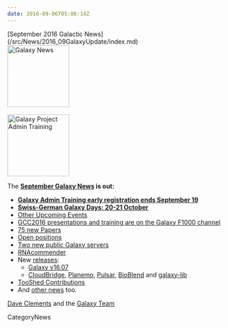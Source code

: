 ```yaml
---
date: 2016-09-06T05:06:14Z
---
```

<div class='newsItemHeader'>[September 2016 Galactic News](/src/News/2016_09GalaxyUpdate/index.md)</div>

<div class='right'>
<a href='/GalaxyUpdates/2016_09'><img src='/Images/GalaxyLogos/GalaxyNews.png' alt='Galaxy News' width=140 /></a><br /><br />
<a href='/GalaxyUpdates/2016_09#galaxy-admin-training-november-7-11-salt-lake-city-utah'><img src='/Images/Logos/AdminTraining2016-500.png' alt='Galaxy Project Admin Training' width="140" /></a>
</div>

The **[September Galaxy News](/src/GalaxyUpdates/2016_09/index.md) is out:**

* **[Galaxy Admin Training early registration ends September 19](/src/GalaxyUpdates/2016_09/index.md#galaxy-admin-training-november-7-11-salt-lake-city-utah)**
* **[Swiss-German Galaxy Days: 20-21 October](/src/GalaxyUpdates/2016_09/index.md#swiss-german-galaxy-days)** 
* [Other Upcoming Events](/src/GalaxyUpdates/2016_09/index.md#other-upcoming-events)
* [GCC2016 presentations and training are on the Galaxy F1000 channel](/src/GalaxyUpdates/2016_09/index.md#gcc2016-talks-posters-and-training-slides-are-on-the-f1000research-galaxy-channel)
* [75 new Papers](/src/GalaxyUpdates/2016_09/index.md#new-papers)
* [Open positions](/src/GalaxyUpdates/2016_09/index.md#whos-hiring)
* [Two new public Galaxy servers](/src/GalaxyUpdates/2016_09/index.md#public-galaxy-server-news)
* [RNAcommender](/src/GalaxyUpdates/2016_09/index.md#galaxy-community-hubs)
* New [releases](/src/GalaxyUpdates/2016_09/index.md#releases):
  * [Galaxy v16.07](/src/GalaxyUpdates/2016_09/index.md#galaxy-v1607)
  * [CloudBridge](/src/GalaxyUpdates/2016_09/index.md#cloudbridge-011), [Planemo](/src/GalaxyUpdates/2016_09/index.md#planemo-0280---0291), [Pulsar](/src/GalaxyUpdates/2016_09/index.md#pulsar-071---072), [BioBlend](/src/GalaxyUpdates/2016_09/index.md#bioblend-080) and [galaxy-lib](/src/GalaxyUpdates/2016_09/index.md#galaxy-lib-16710---16100)
* [TooShed Contributions](/src/GalaxyUpdates/2016_09/index.md#toolshed-contributions)
* And [other news](/src/GalaxyUpdates/2016_09/index.md#other-news) too.

[Dave Clements](/src/DaveClements/index.md) and the [Galaxy Team](/src/GalaxyTeam/index.md)


CategoryNews
